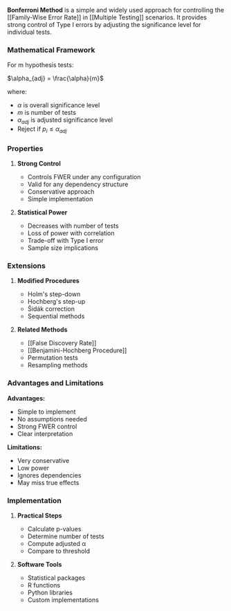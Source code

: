 **Bonferroni Method** is a simple and widely used approach for controlling the [[Family-Wise Error Rate]] in [[Multiple Testing]] scenarios. It provides strong control of Type I errors by adjusting the significance level for individual tests.

### Mathematical Framework
For m hypothesis tests:

$\alpha_{adj} = \frac{\alpha}{m}$

where:
- $\alpha$ is overall significance level
- $m$ is number of tests
- $\alpha_{adj}$ is adjusted significance level
- Reject if $p_i \leq \alpha_{adj}$

### Properties
1. **Strong Control**
   - Controls FWER under any configuration
   - Valid for any dependency structure
   - Conservative approach
   - Simple implementation

2. **Statistical Power**
   - Decreases with number of tests
   - Loss of power with correlation
   - Trade-off with Type I error
   - Sample size implications

### Extensions
1. **Modified Procedures**
   - Holm's step-down
   - Hochberg's step-up
   - Šidák correction
   - Sequential methods

2. **Related Methods**
   - [[False Discovery Rate]]
   - [[Benjamini-Hochberg Procedure]]
   - Permutation tests
   - Resampling methods

### Advantages and Limitations
**Advantages:**
- Simple to implement
- No assumptions needed
- Strong FWER control
- Clear interpretation

**Limitations:**
- Very conservative
- Low power
- Ignores dependencies
- May miss true effects

### Implementation
1. **Practical Steps**
   - Calculate p-values
   - Determine number of tests
   - Compute adjusted α
   - Compare to threshold

2. **Software Tools**
   - Statistical packages
   - R functions
   - Python libraries
   - Custom implementations